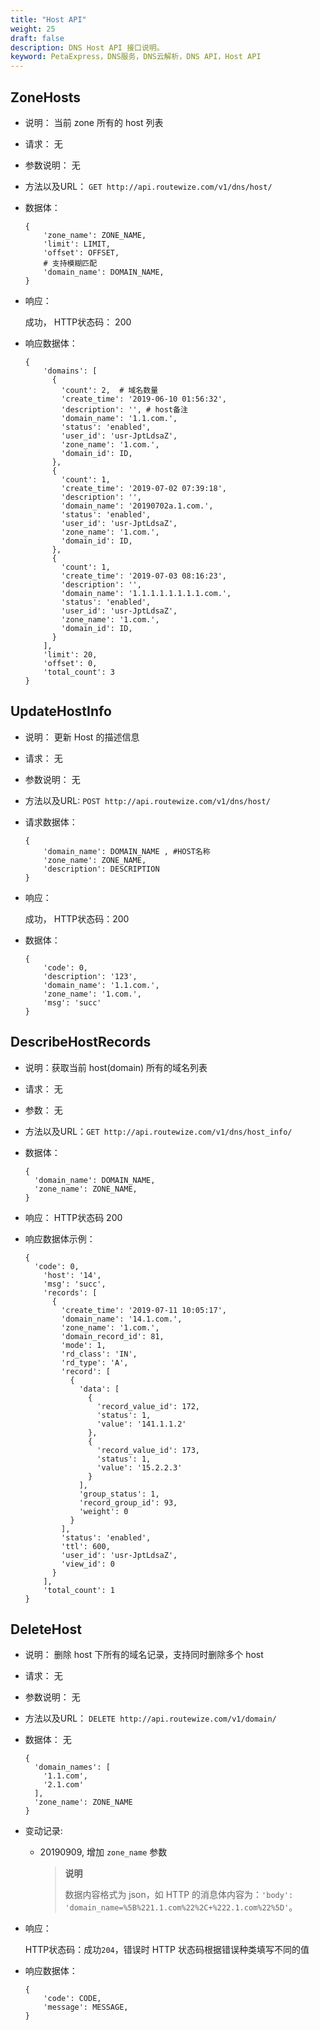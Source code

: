 ```yaml
---
title: "Host API"
weight: 25
draft: false
description: DNS Host API 接口说明。
keyword: PetaExpress，DNS服务，DNS云解析，DNS API，Host API
---
```


##  ZoneHosts

- 说明： 当前 zone 所有的 host 列表

- 请求： 无

- 参数说明： 无

- 方法以及URL： `GET http://api.routewize.com/v1/dns/host/`

- 数据体：

  ```
  {
      'zone_name': ZONE_NAME,
      'limit': LIMIT,
      'offset': OFFSET,
      # 支持模糊匹配
      'domain_name': DOMAIN_NAME,
  }
  ```

- 响应： 

  成功， HTTP状态码： 200

- 响应数据体：

  ```
  {
      'domains': [
        {
          'count': 2,  # 域名数量
          'create_time': '2019-06-10 01:56:32',
          'description': '', # host备注
          'domain_name': '1.1.com.',
          'status': 'enabled',
          'user_id': 'usr-JptLdsaZ',
          'zone_name': '1.com.',
          'domain_id': ID,
        },
        {
          'count': 1,
          'create_time': '2019-07-02 07:39:18',
          'description': '',
          'domain_name': '20190702a.1.com.',
          'status': 'enabled',
          'user_id': 'usr-JptLdsaZ',
          'zone_name': '1.com.',
          'domain_id': ID,
        },
        {
          'count': 1,
          'create_time': '2019-07-03 08:16:23',
          'description': '',
          'domain_name': '1.1.1.1.1.1.1.1.com.',
          'status': 'enabled',
          'user_id': 'usr-JptLdsaZ',
          'zone_name': '1.com.',
          'domain_id': ID,
        }
      ],
      'limit': 20,
      'offset': 0,
      'total_count': 3
  }
  ```

  

## UpdateHostInfo

- 说明： 更新 Host 的描述信息

- 请求： 无

- 参数说明： 无

- 方法以及URL: `POST http://api.routewize.com/v1/dns/host/`

- 请求数据体：

  ```
  {
      'domain_name': DOMAIN_NAME , #HOST名称
      'zone_name': ZONE_NAME,
      'description': DESCRIPTION
  }
  ```

- 响应：

  成功， HTTP状态码：200

- 数据体：

  ```
  {
      'code': 0,
      'description': '123',
      'domain_name': '1.1.com.',
      'zone_name': '1.com.',
      'msg': 'succ'
  }
  ```

  

## DescribeHostRecords

- 说明：获取当前 host(domain) 所有的域名列表

- 请求： 无

- 参数： 无

- 方法以及URL：`GET http://api.routewize.com/v1/dns/host_info/`

- 数据体：

  ```
  {
    'domain_name': DOMAIN_NAME,
    'zone_name': ZONE_NAME,
  }
  ```
- 响应： HTTP状态码 200

- 响应数据体示例：

  ```
  {
    'code': 0,
      'host': '14',
      'msg': 'succ',
      'records': [
        {
          'create_time': '2019-07-11 10:05:17',
          'domain_name': '14.1.com.',
          'zone_name': '1.com.',
          'domain_record_id': 81,
          'mode': 1,
          'rd_class': 'IN',
          'rd_type': 'A',
          'record': [
            {
              'data': [
                {
                  'record_value_id': 172,
                  'status': 1,
                  'value': '141.1.1.2'
                },
                {
                  'record_value_id': 173,
                  'status': 1,
                  'value': '15.2.2.3'
                }
              ],
              'group_status': 1,
              'record_group_id': 93,
              'weight': 0
            }
          ],
          'status': 'enabled',
          'ttl': 600,
          'user_id': 'usr-JptLdsaZ',
          'view_id': 0
        }
      ],
      'total_count': 1
  }
  ```

  

## DeleteHost

- 说明： 删除 host 下所有的域名记录，支持同时删除多个 host

- 请求： 无

- 参数说明： 无

- 方法以及URL： `DELETE http://api.routewize.com/v1/domain/`

- 数据体： 无

  ```
  {
    'domain_names': [
      '1.1.com',
      '2.1.com'
    ],
    'zone_name': ZONE_NAME
  }
  ```

- 变动记录:
    - 20190909, 增加 `zone_name` 参数

      > **说明**
      >
      > 数据内容格式为 json，如 HTTP 的消息体内容为：`'body': 'domain_name=%5B%221.1.com%22%2C+%222.1.com%22%5D'`。

- 响应： 

  HTTP状态码：成功`204`，错误时 HTTP 状态码根据错误种类填写不同的值 

- 响应数据体：

  ```
  {
      'code': CODE,
      'message': MESSAGE,
  }
  ```

  


